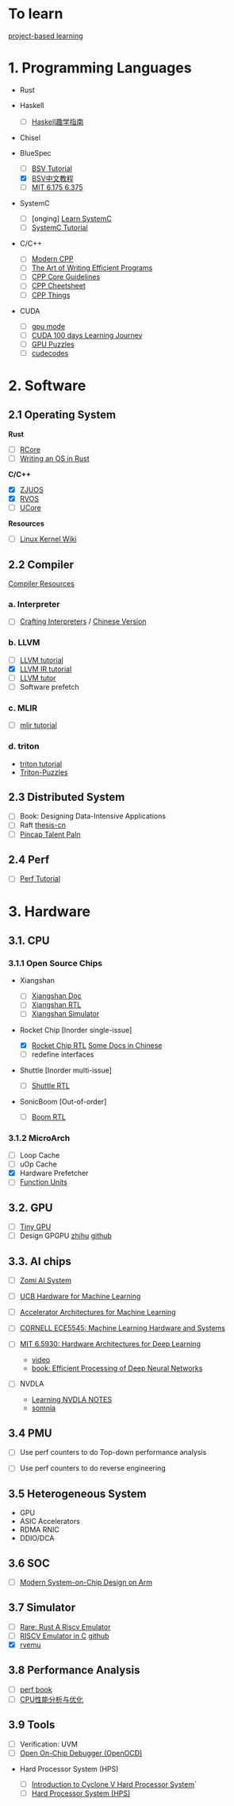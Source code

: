 # To learn

[project-based learning](https://github.com/practical-tutorials/project-based-learning)

# 1. Programming Languages

* Rust
* Haskell
  - [ ] [Haskell趣学指南](https://learnyouahaskell.mno2.org/)
* Chisel
* BlueSpec
  - [ ] [BSV Tutorial](https://github.com/rsnikhil/Bluespec_BSV_Tutorial)
  - [x] [BSV中文教程](https://github.com/WangXuan95/BSV_Tutorial_cn)
  - [ ] [MIT 6.175 6.375](https://github.com/kazutoiris/MIT6.175)
* SystemC
  - [ ] [onging] [Learn SystemC](https://learnsystemc.com/)
  - [ ] [SystemC Tutorial](https://github.com/SingularityKChen/SystemC-Training)

* C/C++
  
  - [ ] [Modern CPP](https://changkun.de/modern-cpp/zh-cn/00-preface/)
  - [ ] [The Art of Writing Efficient Programs](https://github.com/xiaoweiChen/The-Art-of-Writing-Efficient-Programs)
  - [ ] [CPP Core Guidelines](https://github.com/lynnboy/CppCoreGuidelines-zh-CN/blob/master/CppCoreGuidelines-zh-CN.md)
  - [ ] [CPP Cheetsheet](https://github.com/mortennobel/cpp-cheatsheet)
  - [ ] [CPP Things](https://github.com/Light-City/CPlusPlusThings)
 
* CUDA
  - [ ] [gpu mode](https://github.com/gpu-mode/lectures)
  - [ ] [CUDA 100 days Learning Journey](https://github.com/a-hamdi/cuda)
  - [ ] [GPU Puzzles](https://github.com/srush/GPU-Puzzles)
  - [ ] [cudecodes](https://github.com/Maharshi-Pandya/cudacodes)

# 2. Software

## 2.1 Operating System

**Rust**

- [ ] [RCore](https://github.com/rcore-os/rCore)
- [ ] [Writing an OS in Rust](https://github.com/rustcc/writing-an-os-in-rust)

**C/C++**

- [x] [ZJUOS](https://github.com/ZJU-SEC/os22fall-stu)
- [x] [RVOS](https://github.com/plctlab/riscv-operating-system-mooc)
- [ ] [UCore](https://github.com/LearningOS/uCore-Tutorial-Guide-2022S)

**Resources**

- [ ] [Linux Kernel Wiki](https://github.com/0voice/linux_kernel_wiki)

## 2.2 Compiler

[Compiler Resources](https://github.com/shining1984/PL-Compiler-Resource)

### a. Interpreter

- [ ] [Crafting Interpreters](https://github.com/munificent/craftinginterpreters) / [Chinese Version](https://github.com/GuoYaxiang/craftinginterpreters_zh)

### b. LLVM

- [ ] [LLVM tutorial](https://llvm-tutorial-cn.readthedocs.io/en/latest/)
- [x] [LLVM IR tutorial](https://github.com/Evian-Zhang/llvm-ir-tutorial)
- [ ] [LLVM tutor](https://github.com/banach-space/llvm-tutor)
- [ ] Software prefetch

### c. MLIR

- [ ] [mlir tutorial](https://github.com/j2kun/mlir-tutorial)

### d. triton

- [triton tutorial](https://github.com/VikParuchuri/triton_tutorial)
- [Triton-Puzzles](https://github.com/srush/Triton-Puzzles)

## 2.3 Distributed System

- [ ] Book: Designing Data-Intensive Applications
- [ ] Raft [thesis-cn](https://github.com/OneSizeFitsQuorum/raft-thesis-zh_cn)
- [ ] [Pincap Talent Paln](https://github.com/pingcap/talent-plan)

## 2.4 Perf

- [ ] [Perf Tutorial](https://github.com/NAThompson/performance_tuning_tutorial)

# 3. Hardware

## 3.1. CPU
### 3.1.1 Open Source Chips

* Xiangshan

  - [ ] [Xiangshan Doc](https://xiangshan-doc.readthedocs.io/zh_CN/latest/)
  - [ ] [Xiangshan RTL](https://github.com/OpenXiangShan/XiangShan)
  - [ ] [Xiangshan Simulator](https://github.com/OpenXiangShan/GEM5)

* Rocket Chip [Inorder single-issue]

  - [x] [Rocket Chip RTL](https://github.com/chipsalliance/rocket-chip) [Some Docs in Chinese](https://www.zhihu.com/column/c_1425551698199130112)
  - [ ] redefine interfaces

* Shuttle [Inorder multi-issue]

  - [ ] [Shuttle RTL](https://github.com/ucb-bar/shuttle)

* SonicBoom [Out-of-order]

  - [ ] [Boom RTL](https://github.com/riscv-boom/riscv-boom)
 
### 3.1.2 MicroArch

- [ ] Loop Cache
- [ ] uOp Cache
- [x] Hardware Prefetcher
- [ ] [Function Units](https://zhuanlan.zhihu.com/p/258679655)

## 3.2. GPU

- [ ] [Tiny GPU](https://github.com/adam-maj/tiny-gpu)
- [ ] Design GPGPU [zhihu](https://github.com/adam-maj/tiny-gpu) [github](https://github.com/OpenGPGPU/opengpgpu)

## 3.3. AI chips

- [ ] [Zomi AI System](https://chenzomi12.github.io/01Introduction/README.html)
- [ ] [UCB Hardware for Machine Learning](https://web.archive.org/web/20240304124352/https://inst.eecs.berkeley.edu/~ee290-2/sp24/#course_info)
- [ ] [Accelerator Architectures for Machine Learning](https://nycu-caslab.github.io/AAML2024/index.html)
- [ ] [CORNELL ECE5545: Machine Learning Hardware and Systems](https://abdelfattah-class.github.io/ece5545/)
- [ ] [MIT 6.5930: Hardware Architectures for Deep Learning](https://csg.csail.mit.edu/6.5930/)
  * [video](https://www.bilibili.com/video/BV14y41187dR/?spm_id_from=333.999.0.0&vd_source=8ad4a5486dc31a2fc579f15e7932aaa8)
  * [book: Efficient Processing of
Deep Neural Networks](https://eyeriss.mit.edu/2020_efficient_dnn_excerpt.pdf)

- [ ] NVDLA
  *  [Learning NVDLA NOTES](https://github.com/JunningWu/Learning-NVDLA-Notes)
  *  [somnia](https://github.com/soDLA-publishment/somnia)

## 3.4 PMU

- [ ] Use perf counters to do Top-down performance analysis
- [ ] Use perf counters to do reverse engineering


## 3.5 Heterogeneous System

* GPU
* ASIC Accelerators
* RDMA RNIC
* DDIO/DCA

## 3.6 SOC

- [ ] [Modern System-on-Chip Design on Arm](https://armkeil.blob.core.windows.net/developer/Files/pdf/ebook/arm-modern-soc.pdf)

## 3.7 Simulator

- [ ] [Rare: Rust A Riscv Emulator](https://siriusdemon.github.io/Rare/index.html)
- [ ] [RISCV Emulator in C](https://tinylab.org/writing-a-simple-riscv-emulator-in-plain-c/) [github](https://github.com/fmash16/riscv_emulator)
- [x] [rvemu](https://www.bilibili.com/video/BV1uY4y1D7bJ?spm_id_from=333.788.videopod.sections&vd_source=8ad4a5486dc31a2fc579f15e7932aaa8)

## 3.8 Performance Analysis

- [ ] [perf book](https://github.com/dendibakh/perf-book)
- [ ] [CPU性能分析与优化](https://zhuanlan.zhihu.com/p/704499932)

## 3.9 Tools

- [ ] Verification: UVM
- [ ] [Open On-Chip Debugger (OpenOCD)](https://github.com/openocd-org/openocd)

* Hard Processor System (HPS)

  - [ ] [Introduction to Cyclone V Hard Processor System](https://people.ece.cornell.edu/land/courses/ece5760/DE1_SOC/HPS_INTRO_54001.pdf)`
  - [ ] [Hard Processor System (HPS)](https://www.intel.com/content/www/us/en/docs/programmable/683717/current/hard-processor-system-hps.html)
